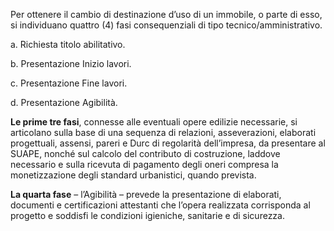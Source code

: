Per ottenere il cambio di destinazione d’uso di un immobile, o parte di esso, si individuano quattro (4) fasi consequenziali di tipo tecnico/amministrativo.

a.	Richiesta titolo abilitativo.

b.	Presentazione Inizio lavori.

c.	Presentazione Fine lavori.

d.	Presentazione Agibilità.

**Le prime tre fasi**, connesse alle eventuali opere edilizie necessarie, si articolano sulla base di una sequenza di relazioni, asseverazioni, elaborati progettuali, assensi, pareri e Durc di regolarità dell’impresa, da presentare al SUAPE, nonché sul calcolo del contributo di costruzione, laddove necessario e sulla ricevuta di pagamento degli oneri compresa la monetizzazione degli standard urbanistici, quando prevista.

**La quarta fase** – l’Agibilità – prevede la presentazione di elaborati, documenti e certificazioni attestanti che l’opera realizzata corrisponda al progetto e soddisfi le condizioni igieniche, sanitarie e di sicurezza.
